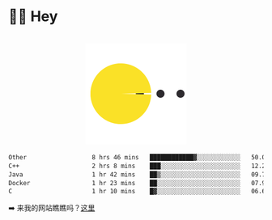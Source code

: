 
# 👋🏻 Hey
<div align="center">
	<br>
	<img src="https://raw.githubusercontent.com/Aniket965/Aniket965/master/pacman.svg?sanitize=true" width="200" height="200">
	<br>
</div>

<!--START_SECTION:waka-->

```txt
Other                  8 hrs 46 mins   ████████████▓░░░░░░░░░░░░   50.06 %
C++                    2 hrs 8 mins    ███░░░░░░░░░░░░░░░░░░░░░░   12.24 %
Java                   1 hr 42 mins    ██▒░░░░░░░░░░░░░░░░░░░░░░   09.77 %
Docker                 1 hr 23 mins    ██░░░░░░░░░░░░░░░░░░░░░░░   07.97 %
C                      1 hr 10 mins    █▓░░░░░░░░░░░░░░░░░░░░░░░   06.66 %
```

<!--END_SECTION:waka-->

 ➡️  来我的网站瞧瞧吗？[这里](https://www.shaolongfei.com)
